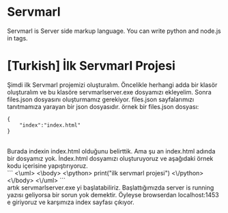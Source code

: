 # Servmarl
Servmarl is Server side markup language. You can write python and node.js in tags.

# [Turkish] İlk Servmarl Projesi
Şimdi ilk Servmarl projemizi oluşturalım. Öncelikle herhangi adda bir klasör oluşturalım ve bu klasöre servmarlserver.exe dosyamızı ekleyelim. Sonra files.json dosyasını oluşturmamız gerekiyor. files.json sayfalarımızı tanıtmamıza yarayan bir json dosyasıdır. örnek bir files.json dosyası:
<br>
```
{
    "index":"index.html"
}
```
<br>
Burada indexin index.html olduğunu belirttik. Ama şu an index.html adında bir dosyamız yok. İndex.html dosyamızı oluşturuyoruz ve aşağıdaki örnek kodu içerisine yapıştırıyoruz.
<br>
```
<\uml>
<\body>
<\python>
print("ilk servmarl projesi")
<\/python>
<\/body>
<\/uml>
```
<br>
artık servmarlserver.exe yi başlatabiliriz. Başlattığımızda server is running yazısı geliyorsa bir sorun yok demektir. Öyleyse browserdan localhost:1453 e giriyoruz ve karşımıza index sayfası çıkıyor.